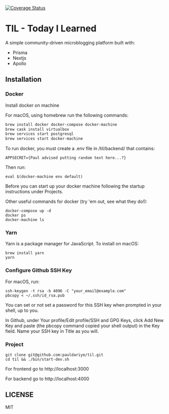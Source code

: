 [![Coverage Status](https://coveralls.io/repos/github/pauldariye/til/badge.svg?branch=feature%2Fci)](https://coveralls.io/github/pauldariye/til?branch=feature%2Fci)

# TIL - Today I Learned

A simple community-driven microblogging platform built with:
- Prisma
- Nextjs
- Apollo

## Installation

### Docker

Install docker on machine

For macOS, using homebrew run the following commands:
```bash
brew install docker docker-compose docker-machine
brew cask install virtualbox
brew services start postgresql
brew services start docker-machine
```
To run docker, you must create a .env file in /til/backend/ that contains:

```
APPSECRET={Paul advised putting random text here...?}
```
Then run:

```
eval $(docker-machine env default)
```
Before you can start up your docker machine following the startup instructions under Projects.

Other useful commands for docker (try 'em out, see what they do!):
```
docker-compose up -d
docker ps
docker-machine ls

```

### Yarn

Yarn is a package manager for JavaScript. To install on macOS:
```
brew install yarn
yarn
```

### Configure Github SSH Key

For macOS, run:
```
ssh-keygen -t rsa -b 4096 -C "your_email@example.com"
pbcopy < ~/.ssh/id_rsa.pub
```
You can set or not set a password for this SSH key when prompted in your shell, up to you.

In Github, under Your profile/Edit profile/SSH and GPG Keys, click Add New Key and paste (the pbcopy command copied your shell output) in the Key field. Name your SSH key in Title as you will.

### Project

```
git clone git@github.com:pauldariye/til.git
cd til && ./bin/start-dev.sh
```
For frontend go to http://localhost:3000

For backend go to http://localhost:4000


## LICENSE
MIT



